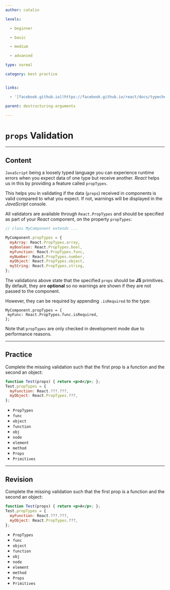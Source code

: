 ```yaml
---
author: catalin

levels:

  - beginner

  - basic

  - medium

  - advanced

type: normal

category: best practice


links:

  - '[facebook.github.io](https://facebook.github.io/react/docs/typechecking-with-proptypes.html#react.proptypes){website}'

parent: destructuring-arguments

---
```


# `props` Validation

---
## Content

`JavaScript` being a loosely typed language you can experience runtime errors when you expect data of one type but receive another. *React* helps us in this by providing a feature called `propTypes`.

This helps you in validating if the data (`props`) received in components is valid compared to what you expect. If not, warnings will be displayed in the *JavaScript* console.

All validators are available through `React.PropTypes` and should be specified as part of your *React* component, on the property `propTypes`:
```jsx
// class MyComponent extends ...

MyComponent.propTypes = {
  myArray: React.PropTypes.array,
  myBoolean: React.PropTypes.bool,
  myFunction: React.PropTypes.func,
  myNumber: React.PropTypes.number,
  myObject: React.PropTypes.object,
  myString: React.PropTypes.string,
};
```

The validations above state that the specified `props` should be **JS** primitives. By default, they are **optional** so no warnings are shown if they are not passed to the component.

 However, they can be required by appending `.isRequired` to the type:
```
MyComponent.propTypes = {
 myFunc: React.PropTypes.func.isRequired,
};
```

Note that `propTypes` are only checked in development mode due to performance reasons.

---
## Practice

Complete the missing validation such that the first prop is a function and the second an object:

```jsx
function Test(props) { return <p>A</p>; };
Test.propTypes = {
  myFunction: React.???.???,
  myObject: React.PropTypes.???,
};
```


* `PropTypes`
* `func`
* `object`
* `function`
* `obj`
* `node`
* `element`
* `method`
* `Props`
* `Primitives`

---
## Revision

Complete the missing validation such that the first prop is a function and the second an object:

```jsx
function Test(props) { return <p>A</p>; };
Test.propTypes = {
  myFunction: React.???.???,
  myObject: React.PropTypes.???,
};
```


* `PropTypes`
* `func`
* `object`
* `function`
* `obj`
* `node`
* `element`
* `method`
* `Props`
* `Primitives`

 
